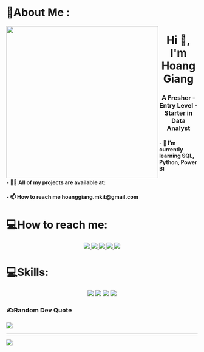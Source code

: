 # 💫About Me :

<img align="left" width="400" src="https://t4.ftcdn.net/jpg/02/01/66/11/360_F_201661115_6tqRkq7TERGA3vpHjxVTGuM7lVxQdbNa.jpg">
<h1 align="center">Hi 👋, I'm Hoang Giang</h1>
<h3 align="center">A Fresher - Entry Level - Starter in Data Analyst</h3>
<p align="center">
    <h4 align="left">- 🌱 I’m currently learning SQL, Python, Power BI</h4>
    <h4 align="left">- 👨‍💻 All of my projects are available at:</h4>
    <h4 align="left">- 📫 How to reach me hoanggiang.mkit@gmail.com</h4>
</p>

# 💻How to reach me:

<p align="center">
  <a href="https://www.linkedin.com/in/hoang-giangggg/" target="_blank">
    <img src="https://img.icons8.com/fluent/48/000000/linkedin.png"/>
  </a>
  <a href="https://www.facebook.com/G.12.1.16.10/" alt="Facebook">
    <img src="https://img.icons8.com/fluent/48/000000/facebook-new.png" target="_blank" />
  </a> 
  <a href="https://github.com/hoanggianggg" alt="Github">
    <img src="https://img.icons8.com/fluent/48/000000/github.png"/>
  </a> 
  <a href="https://www.pinterest.com/hoanggiangmkit/" alt="Kaggle" target="_blank" >
    <img src="https://img.icons8.com/color/48/null/pinterest--v1.png"/>
  </a>
  <a href="mailto:hoanggiang.mkit@gmail.com" alt="Email">
    <img src="https://img.icons8.com/fluent/48/000000/mailing.png"/>
  </a>
</p>

# 💻Skills:

<p align="center">
  <img src="https://img.icons8.com/color/48/000000/microsoft-sql-server.png"/>
  <img src="https://img.icons8.com/color/48/null/power-bi.png"/>
  <img src="https://img.icons8.com/color/48/null/wordpress.png"/>
  <img src="https://img.icons8.com/color/48/null/python--v1.png"/>


### ✍️Random Dev Quote
![](https://quotes-github-readme.vercel.app/api?type=horizontal&theme=merko)

---
[![](https://visitcount.itsvg.in/api?id=hoanggianggg&icon=7&color=3)](https://visitcount.itsvg.in)
